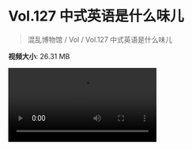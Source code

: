 # Vol.127 中式英语是什么味儿

> 混乱博物馆 / Vol / Vol.127 中式英语是什么味儿

**视频大小**: 26.31 MB

<div class="video"><video src="https://file.hsyhx.top/archive/混乱博物馆/Vol/127.mp4" controls preload>🤔 您的浏览器不支持 video 标签</video></div>